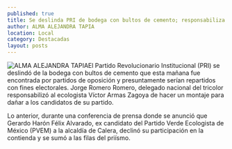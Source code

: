 ```yaml
---
published: true
title: Se deslinda PRI de bodega con bultos de cemento; responsabiliza a Víctor Armas de montaje
author: ALMA ALEJANDRA TAPIA
location: Local
category: Destacadas
layout: posts
---
```


![ALMA ALEJANDRA TAPIA](http://i.imgur.com/LtKHYAIm.jpg)El Partido Revolucionario Institucional (PRI) se deslindó de la bodega con bultos de cemento que esta mañana fue encontrada por partidos de oposición y presuntamente serían repartidos con fines electorales. Jorge Romero Romero, delegado nacional del tricolor responsabilizó al ecologista Víctor Armas Zagoya de hacer un montaje para dañar a los candidatos de su partido.

Lo anterior, durante una conferencia de prensa donde se anunció que Gerardo Harón Félix Alvarado, ex candidato del Partido Verde Ecologista de México (PVEM) a la alcaldía de Calera, declinó su participación en la contienda y se sumó a las filas del priísmo.
